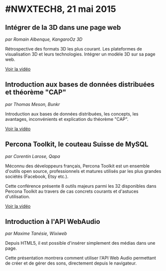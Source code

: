 # #NWXTECH8, 21 mai 2015

## Intégrer de la 3D dans une page web

*par Romain Albenque, KangaroOz 3D*

Rétrospective des formats 3D les plus courant. Les plateformes de visualisation 3D et leurs technologies. Intégrer un modèle 3D sur sa page web.

[Voir la vidéo](https://www.youtube.com/watch?v=hXPcFlJRxv4)

## Introduction aux bases de données distribuées et théorème "CAP"

*par Thomas Meson, Bunkr*

Introduction aux bases de données distribuées, les concepts, les avantages, inconvénients et explication du théorème "CAP".

[Voir la vidéo](https://www.youtube.com/watch?v=1UmPxvM1Px0)

## Percona Toolkit, le couteau Suisse de MySQL

*par Corentin Larose, Qapa*

Méconnu des développeurs français, Percona Toolkit est un ensemble d'outils open source, professionnels et matures utilisés par les plus grandes sociétés (Facebook, Etsy etc.).

Cette conférence présente 8 outils majeurs parmi les 32 disponibles dans Percona Toolkit au travers de cas concrets courants et d'astuces d'utilisation.

[Voir la vidéo](https://www.youtube.com/watch?v=u3zgEcAMZ0w)

## Introduction à l'API WebAudio

*par Maxime Tanésie, Wixiweb*

Depuis HTML5, il est possible d'insérer simplement des médias dans une page.

Cette présentation montrera comment utiliser l'API Web Audio permettant de créer et de gérer des sons, directement depuis le navigateur.
